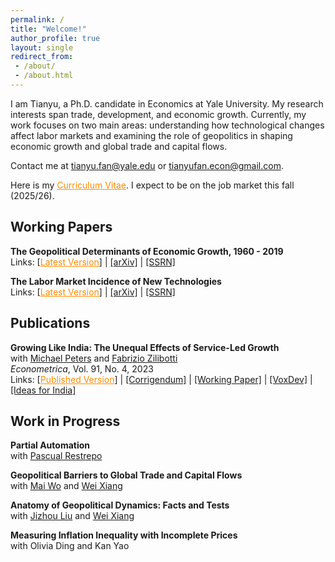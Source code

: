 ```yaml
---
permalink: /
title: "Welcome!"
author_profile: true
layout: single
redirect_from: 
 - /about/
 - /about.html
---
```


I am Tianyu, a Ph.D. candidate in Economics at Yale University. My research interests span trade, development, and economic growth. Currently, my work focuses on two main areas: understanding how technological changes affect labor markets and examining the role of geopolitics in shaping economic growth and global trade and capital flows.

Contact me at <a href="mailto:tianyu.fan@yale.edu" style="color: darkorange;">tianyu.fan@yale.edu</a> or <a href="mailto:tianyufan.econ@gmail.com">tianyufan.econ@gmail.com</a>.

Here is my <a href="/files/CV_FAN_Tianyu.pdf" style="color: darkorange;" title="Download Tianyu Fan's CV">Curriculum Vitae</a>. I expect to be on the job market this fall (2025/26).

## Working Papers

**The Geopolitical Determinants of Economic Growth, 1960 - 2019**  
Links: [<a href="/files/FAN_Tianyu_Geopolitical_Growth.pdf" style="color: darkorange;">Latest Version</a>] | [[arXiv]](https://arxiv.org/abs/2507.04833) | [[SSRN]](https://ssrn.com/abstract=5341272)

**The Labor Market Incidence of New Technologies**  
Links: [<a href="/files/FAN_Technology_Incidence.pdf" style="color: darkorange;">Latest Version</a>] | [[arXiv]](https://arxiv.org/abs/2504.04047) | [[SSRN]](https://ssrn.com/abstract=5160195)

## Publications

**Growing Like India: The Unequal Effects of Service-Led Growth**  
with [Michael Peters](https://mipeters.weebly.com) and [Fabrizio Zilibotti](https://campuspress.yale.edu/zilibotti/)  
*Econometrica*, Vol. 91, No. 4, 2023  
Links: [<a href="/files/FPZ_UnequalGrowth.pdf" style="color: darkorange;">Published Version</a>] | [[Corrigendum]](/files/FPZ_Corrigendum.pdf) | [[Working Paper]](/files/FPZ_ECMA_final.pdf) | [[VoxDev]](https://voxdev.org/topic/macroeconomics-growth/how-services-drive-growth-emerging-economies-evidence-india) | [[Ideas for India]](https://www.ideasforindia.in/topics/macroeconomics/india-s-service-led-growth.html)

## Work in Progress

**Partial Automation**  
with [Pascual Restrepo](https://campuspress.yale.edu/pascualrestrepo/)

**Geopolitical Barriers to Global Trade and Capital Flows**  
with [Mai Wo](https://sites.google.com/view/maiwo/) and [Wei Xiang](https://sites.google.com/view/wei-xiang)

**Anatomy of Geopolitical Dynamics: Facts and Tests**  
with [Jizhou Liu](https://ljz0.github.io) and [Wei Xiang](https://sites.google.com/view/wei-xiang)

**Measuring Inflation Inequality with Incomplete Prices**  
with Olivia Ding and Kan Yao